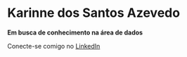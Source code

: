 # Karinne dos Santos Azevedo

**Em busca de conhecimento na área de dados**

Conecte-se comigo no [LinkedIn](https://www.linkedin.com/in/karinne-azevedo)
